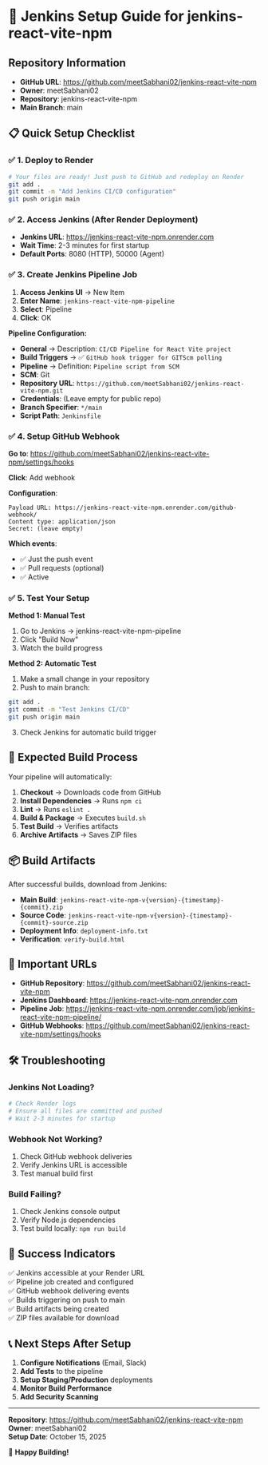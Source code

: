 # 🚀 Jenkins Setup Guide for jenkins-react-vite-npm

## Repository Information

- **GitHub URL**: https://github.com/meetSabhani02/jenkins-react-vite-npm
- **Owner**: meetSabhani02
- **Repository**: jenkins-react-vite-npm
- **Main Branch**: main

## 📋 Quick Setup Checklist

### ✅ 1. Deploy to Render

```bash
# Your files are ready! Just push to GitHub and redeploy on Render
git add .
git commit -m "Add Jenkins CI/CD configuration"
git push origin main
```

### ✅ 2. Access Jenkins (After Render Deployment)

- **Jenkins URL**: https://jenkins-react-vite-npm.onrender.com
- **Wait Time**: 2-3 minutes for first startup
- **Default Ports**: 8080 (HTTP), 50000 (Agent)

### ✅ 3. Create Jenkins Pipeline Job

1. **Access Jenkins UI** → New Item
2. **Enter Name**: `jenkins-react-vite-npm-pipeline`
3. **Select**: Pipeline
4. **Click**: OK

**Pipeline Configuration:**

- **General** → Description: `CI/CD Pipeline for React Vite project`
- **Build Triggers** → ✅ `GitHub hook trigger for GITScm polling`
- **Pipeline** → Definition: `Pipeline script from SCM`
- **SCM**: Git
- **Repository URL**: `https://github.com/meetSabhani02/jenkins-react-vite-npm.git`
- **Credentials**: (Leave empty for public repo)
- **Branch Specifier**: `*/main`
- **Script Path**: `Jenkinsfile`

### ✅ 4. Setup GitHub Webhook

**Go to**: https://github.com/meetSabhani02/jenkins-react-vite-npm/settings/hooks

**Click**: Add webhook

**Configuration**:

```
Payload URL: https://jenkins-react-vite-npm.onrender.com/github-webhook/
Content type: application/json
Secret: (leave empty)
```

**Which events**:

- ✅ Just the push event
- ✅ Pull requests (optional)
- ✅ Active

### ✅ 5. Test Your Setup

**Method 1: Manual Test**

1. Go to Jenkins → jenkins-react-vite-npm-pipeline
2. Click "Build Now"
3. Watch the build progress

**Method 2: Automatic Test**

1. Make a small change in your repository
2. Push to main branch:

```bash
git add .
git commit -m "Test Jenkins CI/CD"
git push origin main
```

3. Check Jenkins for automatic build trigger

## 🎯 Expected Build Process

Your pipeline will automatically:

1. **Checkout** → Downloads code from GitHub
2. **Install Dependencies** → Runs `npm ci`
3. **Lint** → Runs `eslint .`
4. **Build & Package** → Executes `build.sh`
5. **Test Build** → Verifies artifacts
6. **Archive Artifacts** → Saves ZIP files

## 📦 Build Artifacts

After successful builds, download from Jenkins:

- **Main Build**: `jenkins-react-vite-npm-v{version}-{timestamp}-{commit}.zip`
- **Source Code**: `jenkins-react-vite-npm-v{version}-{timestamp}-{commit}-source.zip`
- **Deployment Info**: `deployment-info.txt`
- **Verification**: `verify-build.html`

## 🔗 Important URLs

- **GitHub Repository**: https://github.com/meetSabhani02/jenkins-react-vite-npm
- **Jenkins Dashboard**: https://jenkins-react-vite-npm.onrender.com
- **Pipeline Job**: https://jenkins-react-vite-npm.onrender.com/job/jenkins-react-vite-npm-pipeline/
- **GitHub Webhooks**: https://github.com/meetSabhani02/jenkins-react-vite-npm/settings/hooks

## 🛠️ Troubleshooting

### Jenkins Not Loading?

```bash
# Check Render logs
# Ensure all files are committed and pushed
# Wait 2-3 minutes for startup
```

### Webhook Not Working?

1. Check GitHub webhook deliveries
2. Verify Jenkins URL is accessible
3. Test manual build first

### Build Failing?

1. Check Jenkins console output
2. Verify Node.js dependencies
3. Test build locally: `npm run build`

## 🎉 Success Indicators

✅ Jenkins accessible at your Render URL  
✅ Pipeline job created and configured  
✅ GitHub webhook delivering events  
✅ Builds triggering on push to main  
✅ Build artifacts being created  
✅ ZIP files available for download

## 📞 Next Steps After Setup

1. **Configure Notifications** (Email, Slack)
2. **Add Tests** to the pipeline
3. **Setup Staging/Production** deployments
4. **Monitor Build Performance**
5. **Add Security Scanning**

---

**Repository**: https://github.com/meetSabhani02/jenkins-react-vite-npm  
**Owner**: meetSabhani02  
**Setup Date**: October 15, 2025

🚀 **Happy Building!**
